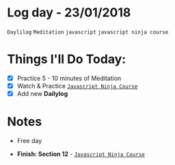 # Log day - 23/01/2018

`Daylilog`  `Meditation` `javascript` `javascript ninja course`

# Things I'll Do Today:

- [x] Practice 5 - 10 minutes of Meditation
- [X] Watch & Practice [`Javascript Ninja Course`](https://github.com/wgoulart/course-javascript-ninja)
- [x] Add new **Dailylog**

# Notes
- Free day

- **Finish: Section 12** - [`Javascript Ninja Course`](https://github.com/wgoulart/course-javascript-ninja)
